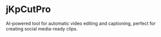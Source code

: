 # jKpCutPro
AI-powered tool for automatic video editing and captioning, perfect for creating social media-ready clips.
